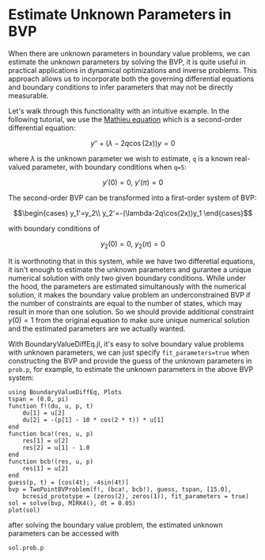 # Estimate Unknown Parameters in BVP

When there are unknown parameters in boundary value problems, we can estimate the unknown parameters by solving the BVP, it is quite useful in practical applications in dynamical optimizations and inverse problems. This approach allows us to incorporate both the governing differential equations and boundary conditions to infer parameters that may not be directly measurable.

Let's walk through this functionality with an intuitive example. In the following tutorial, we use the [Mathieu equation](https://en.wikipedia.org/wiki/Mathieu_wavelet) which is a second-order differential equation:

```math
y''+(\lambda-2q\cos(2x))y=0
```

where $\lambda$ is the unknown parameter we wish to estimate, `q` is a known real-valued parameter, with boundary conditions when `q=5`:

```math
y'(0)=0,\ y'(\pi)=0
```

The second-order BVP can be transformed into a first-order system of BVP:

```math
\begin{cases}
y_1'=y_2\\
y_2'=-(\lambda-2q\cos(2x))y_1
\end{cases}
```

with boundary conditions of

```math
y_2(0)=0,\ y_2(\pi)=0
```

It is worthnoting that in this system, while we have two differetial equations, it isn't enough to estimate the unknown parameters and gurantee a unique numerical solution with only two given boundary conditions. While under the hood, the parameters are estimated simultanously with the numerical solution, it makes the boundary value problem an underconstrained BVP if the number of constraints are equal to the number of states, which may result in more than one solution. So we should provide additional constraint $y(0)=1$ from the original equation to make sure unique numerical solution and the estimated parameters are we actually wanted.

With BoundaryValueDiffEq.jl, it's easy to solve boundary value problems with unknown parameters, we can just specify `fit_parameters=true` when constructing the BVP and provide the guess of the unknown parameters in `prob.p`, for example, to estimate the unknown parameters in the above BVP system:

```@example unknown
using BoundaryValueDiffEq, Plots
tspan = (0.0, pi)
function f!(du, u, p, t)
    du[1] = u[2]
    du[2] = -(p[1] - 10 * cos(2 * t)) * u[1]
end
function bca!(res, u, p)
    res[1] = u[2]
    res[2] = u[1] - 1.0
end
function bcb!(res, u, p)
    res[1] = u[2]
end
guess(p, t) = [cos(4t); -4sin(4t)]
bvp = TwoPointBVProblem(f!, (bca!, bcb!), guess, tspan, [15.0],
    bcresid_prototype = (zeros(2), zeros(1)), fit_parameters = true)
sol = solve(bvp, MIRK4(), dt = 0.05)
plot(sol)
```

after solving the boundary value problem, the estimated unknown parameters can be accessed with

```@example unknown
sol.prob.p
```
